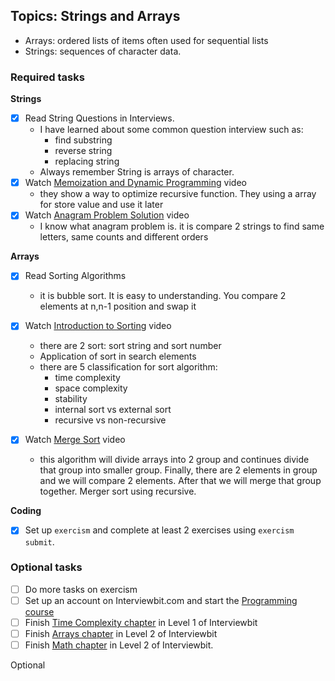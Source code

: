 ## Topics: Strings and Arrays

* Arrays: ordered lists of items often used for sequential lists
* Strings: sequences of character data.

### Required tasks

**Strings**

- [x] Read String Questions in Interviews.
  - I have learned about some common question interview such as:
      + find substring
      + reverse string
      + replacing string
  - Always remember String is arrays of character.     
- [x] Watch [Memoization and Dynamic Programming](https://www.youtube.com/watch?v=P8Xa2BitN3I) video
  - they show a way to optimize recursive function. They using a array for store value and use it later
- [x] Watch [Anagram Problem Solution](https://www.youtube.com/watch?v=3MwRGPPB4tw) video
  - I know what anagram problem is. it is compare 2 strings to find same letters,
  same counts and different orders

**Arrays**

- [x] Read Sorting Algorithms
  - it is bubble sort. It is easy to understanding. You compare 2 elements at n,n-1 position and swap it
- [x] Watch [Introduction to Sorting](https://www.youtube.com/watch?v=pkkFqlG0Hds) video
  - there are 2 sort: sort string and sort number
  - Application of sort in search elements
  - there are 5 classification for sort algorithm:
    + time complexity
    + space complexity
    + stability
    + internal sort vs external sort
    + recursive vs non-recursive

- [x] Watch [Merge Sort](https://www.youtube.com/watch?v=KF2j-9iSf4Q) video
  - this algorithm will divide arrays into 2 group and continues divide that group into smaller group. Finally, there are 2 elements in group and we will compare 2 elements.
  After that we will merge that group together. Merger sort using recursive.

**Coding**

- [x] Set up `exercism` and complete at least 2 exercises using `exercism submit`.

### Optional tasks

- [ ] Do more tasks on exercism
- [ ] Set up an account on Interviewbit.com and start the [Programming course](https://www.interviewbit.com/courses/programming/)
- [ ] Finish [Time Complexity chapter](https://www.interviewbit.com/courses/programming/topics/time-complexity) in Level 1 of Interviewbit
- [ ] Finish [Arrays chapter]((https://www.interviewbit.com/courses/programming/topics/arrays/)) in Level 2 of Interviewbit
- [ ] Finish [Math chapter](https://www.interviewbit.com/courses/programming/topics/math/) in Level 2 of Interviewbit.

Optional
